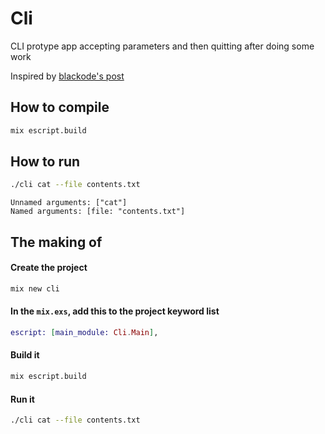 # Cli

CLI protype app accepting parameters and then quitting after doing some work

Inspired by [blackode's post](https://medium.com/blackode/writing-the-command-line-application-in-elixir-78a8d1b1850)

## How to compile
```bash
mix escript.build
```

## How to run
```bash
./cli cat --file contents.txt
```

```
Unnamed arguments: ["cat"]
Named arguments: [file: "contents.txt"]
```

## The making of

#### Create the project

```bash
mix new cli
```

#### In the `mix.exs`, add this to the project keyword list

```elixir
escript: [main_module: Cli.Main],
```

#### Build it

```bash
mix escript.build
```

#### Run it

```bash
./cli cat --file contents.txt
```